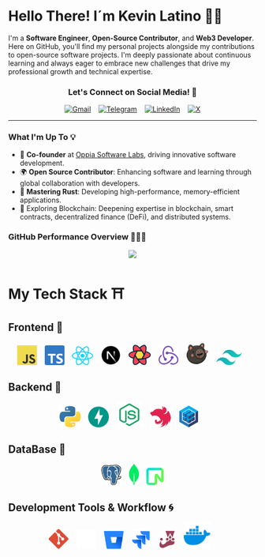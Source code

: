  # Hello There! I´m Kevin Latino 👋🏽

 <div align="left">

I'm a **Software Engineer**, **Open-Source Contributor**, and **Web3 Developer**. Here on GitHub, you'll find my personal projects alongside my contributions to open-source software projects. I'm deeply passionate about continuous learning and always eager to embrace new challenges that drive my professional growth and technical expertise.

</div>


<div align="center">

### Let's Connect on Social Media!  👀

[![Gmail](https://img.shields.io/badge/Gmail-D14836?style=for-the-badge&logo=gmail&logoColor=white&size=large)](mailto:latinokevin9@gmail.com)&nbsp;&nbsp;&nbsp;
[![Telegram](https://img.shields.io/badge/Telegram-2CA5E0?style=for-the-badge&logo=telegram&logoColor=white&size=large)](https://t.me/kevlatino)&nbsp;&nbsp;&nbsp;
[![LinkedIn](https://img.shields.io/badge/LinkedIn-%230077B5.svg?style=for-the-badge&logo=linkedin&logoColor=white&size=large)](https://www.linkedin.com/in/kevinlatino/)&nbsp;&nbsp;&nbsp;
[![X](https://img.shields.io/badge/X-%23000000.svg?style=for-the-badge&logo=X&logoColor=white&size=large)](https://twitter.com/@Kevs_jLM)





---




</div>



### What I'm Up To 💡


- 🤝 **Co-founder** at [Oppia Software Labs](https://github.com/Oppia-Software-Labs), driving innovative software development.
- 🌍 **Open Source Contributor**: Enhancing software and learning through global collaboration with developers.
- 🦀 **Mastering Rust**: Developing high-performance, memory-efficient applications.
- 🔗 Exploring Blockchain: Deepening expertise in blockchain, smart contracts, decentralized finance (DeFi), and distributed systems.




### GitHub Performance Overview 👨🏽‍💻

<div align="center">
<img src="https://github-readme-stats.vercel.app/api?username=KevinLatino&show_icons=true&theme=github_dark&hide_border=true" width="395" />
</div>

##

 # My Tech Stack ⛩️

  ## Frontend 🎨
 
<div align="center">

<img src="./Tech-Images/javascript.svg" width="40"/>&nbsp;&nbsp;&nbsp;
<img src="./Tech-Images/typescript.svg" width="40"/>&nbsp;&nbsp;&nbsp;
<img src="./Tech-Images/react.svg" width="43"/>&nbsp;&nbsp;&nbsp;
<img src="./Tech-Images/nextjs_icon_dark.svg" width="40"/>&nbsp;&nbsp;&nbsp;
<img src="./Tech-Images/reactquery.svg" width="45"/>&nbsp;&nbsp;&nbsp;
<img src="./Tech-Images/redux.svg" width="40"/>&nbsp;&nbsp;&nbsp;
<img src="./Tech-Images/zustand.svg" width="46"/>&nbsp;&nbsp;&nbsp;
<img src="./Tech-Images/tailwindcss.svg" width="52"/>&nbsp;&nbsp;&nbsp;


</div>


  ## Backend 🧬

<div align="center">
   <img src="./Tech-Images/python.svg"  width="43"/>&nbsp;&nbsp;&nbsp;
   <img src="./Tech-Images/fastapi.svg" width="42"/>&nbsp;&nbsp;&nbsp;
   <img src="./Tech-Images/node-js.svg"  width="51"/>&nbsp;&nbsp;&nbsp;
   <img src="./Tech-Images/nestjs.svg"  width="44"/>&nbsp;&nbsp;&nbsp;
   <img src="./Tech-Images/sequelize.svg" width="38"/> &nbsp;&nbsp;&nbsp;
</div>



  ## DataBase 🔑
 

  <div align="center" >
    
  <img src="./Tech-Images/postgresql.svg"  width="40"/>&nbsp;&nbsp;&nbsp;
  <img src="./Tech-Images/mongodb.svg"  width="20"/>&nbsp;&nbsp;&nbsp;
  <img src="./Tech-Images/neon.svg"  width="35"/>

  </div>

  ## Development Tools & Workflow 🌀

<div align="center">
  <img src="./Tech-Images/git.svg" width="40"/>&nbsp;&nbsp;&nbsp;
  <img src="./Tech-Images/github-dark.svg" width="40"/>&nbsp;&nbsp;&nbsp;
  <img src="./Tech-Images/bitbucket.svg" width="40"/>&nbsp;&nbsp;&nbsp;
  <img src="./Tech-Images/jira-1.svg" width="40"/>&nbsp;&nbsp;&nbsp;
  <img src="./Tech-Images/jest.svg" width="35"/>&nbsp;&nbsp;&nbsp;
  <img src="./Tech-Images/docker.svg" width="54"/>&nbsp;&nbsp;&nbsp;  
</div>
